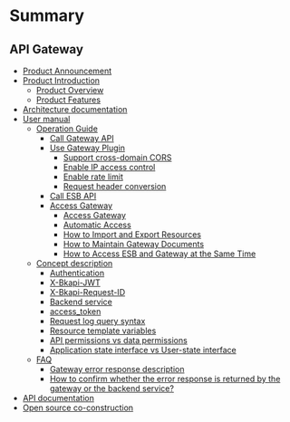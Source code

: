 # Summary

## API Gateway

* [Product Announcement](https://bk.tencent.com/s-mart/community/question/10915)
* [Product Introduction]()
  * [Product Overview](UserGuide/README.md)
  * [Product Features](UserGuide/features.md)
* [Architecture documentation](./Architecture/README.md)
* [User manual]()
  * [Operation Guide]()
    * [Call Gateway API](./UserGuide/HowTo/call-gateway-api.md)
    * [Use Gateway Plugin]()
      * [Support cross-domain CORS](./UserGuide/HowTo/Plugins/cors.md)
      * [Enable IP access control](./UserGuide/HowTo/Plugins/ip-restriction.md)
      * [Enable rate limit](./UserGuide/HowTo/Plugins/rate-limit.md)
      * [Request header conversion](./UserGuide/HowTo/Plugins/header-rewrite.md)
    * [Call ESB API](./UserGuide/HowTo/call-esb-api.md)
    * [Access Gateway]()
      * [Access Gateway](./UserGuide/HowTo/Connect/connect-gateway.md)
      * [Automatic Access](./UserGuide/HowTo/Connect/auto-connect-gateway.md)
      * [How to Import and Export Resources](./UserGuide/HowTo/Connect/import-and-export.md)
      * [How to Maintain Gateway Documents](./UserGuide/HowTo/Connect/manage-document.md)
      * [How to Access ESB and Gateway at the Same Time](./UserGuide/HowTo/Connect/connect-esb-and-gateway.md)
  * [Concept description]()
    * [Authentication](./UserGuide/Explanation/authorization.md)
    * [X-Bkapi-JWT](./UserGuide/Explanation/jwt.md)
    * [X-Bkapi-Request-ID](./UserGuide/Explanation/request-id.md)
    * [Backend service](./UserGuide/Explanation/backend.md)
    * [access_token](./UserGuide/Explanation/access-token.md)
    * [Request log query syntax](./UserGuide/Explanation/access-log.md)
    * [Resource template variables](./UserGuide/Explanation/template-var.md)
    * [API permissions vs data permissions](./UserGuide/Explanation/api-permission-and-data-permission.md)
    * [Application state interface vs User-state interface](./UserGuide/Explanation/app-and-user-state-api.md)
  * [FAQ]()
      * [Gateway error response description](./UserGuide/FAQ/error-response.md)
      * [How to confirm whether the error response is returned by the gateway or the backend service? ](./UserGuide/FAQ/gateway-error-or-backend-error.md)
* [API documentation](./APIDocs/README.md)
* [Open source co-construction](https://github.com/TencentBlueKing/blueking-apigateway)